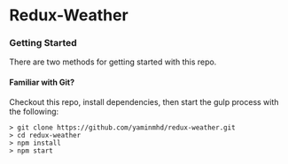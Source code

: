 # Redux-Weather

### Getting Started

There are two methods for getting started with this repo.

#### Familiar with Git?
Checkout this repo, install dependencies, then start the gulp process with the following:

```
> git clone https://github.com/yaminmhd/redux-weather.git
> cd redux-weather
> npm install
> npm start
```